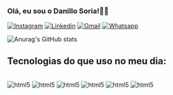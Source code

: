 ### Olá, eu sou o Danillo Soria!🙋‍♂️


[![Instagram](https://img.shields.io/badge/Instagram-E4405F?style=for-the-badge&logo=instagram&logoColor=white)](https://www.instagram.com/dansoria_?igsh=MW5lNGlyOTF5MDI4Zw==)
[![Linkedin](https://img.shields.io/badge/LinkedIn-0077B5?style=for-the-badge&logo=linkedin&logoColor=white)](https://www.linkedin.com/in/danillo-soria-35aa06279?utm_source=share&utm_campaign=share_via&utm_content=profile&utm_medium=android_app)
[![Gmail](https://img.shields.io/badge/Gmail-D14836?style=for-the-badge&logo=gmail&logoColor=white)](https://www.Gmail.com/danillo.s.soria@gmail.com)
[![Whatsapp](https://img.shields.io/badge/WhatsApp-25D366?style=for-the-badge&logo=whatsapp&logoColor=white)](https://wa.me/qr/VZ4SMJE2CXZWJ1)

![Anurag's GitHub stats](https://github-readme-stats.vercel.app/api?username=DanilloSoria&show_icons=true&theme=dracula)

## Tecnologias do que uso no meu dia:

<div style="display: inline_block"><br/>
    <img alt="html5" src="https://img.shields.io/badge/JavaScript-323330?style=for-the-badge&logo=javascript&logoColor=F7DF1E" />
    <img alt="html5" src="https://img.shields.io/badge/CSS3-1572B6?style=for-the-badge&logo=css3&logoColor=whitee" />
    <img alt="html5" src="https://img.shields.io/badge/HTML5-E34F26?style=for-the-badge&logo=html5&logoColor=white" />
    <img alt="html5" src="https://img.shields.io/badge/Node.js-43853D?style=for-the-badge&logo=node.js&logoColor=white" />
    <img alt="html5" src="https://img.shields.io/badge/React_Native-20232A?style=for-the-badge&logo=react&logoColor=61DAFB" />
      <img alt="html5" src="https://img.shields.io/badge/Microsoft_Excel-217346?style=for-the-badge&logo=microsoft-excel&logoColor=white" />
</div>
